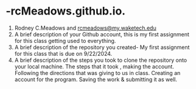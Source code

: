 # -rcMeadows.github.io.
1. Rodney C.Meadows and rcmeadows@my.waketech.edu
2. A brief description of your Github account, this is my first assignment for this class getting used to everything. 
3. A brief description of the repository you created- My first assignment for this class that is due on 9/22/2024. 
4. A brief description of the steps you took to clone the repository onto your local machine. The steps that it took , making the account. Following the directions that was giving to us in class. Creating an account for the program. Saving the work & submitting it as well. 
   
